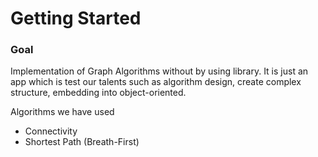 <h1>Getting Started</h1>

<h3>Goal</h3>
<p>Implementation of Graph Algorithms without by using library. It is just an app which is test our talents such as algorithm design, create complex structure, embedding into object-oriented.</p>

<p>Algorithms we have used</p>
<ul>
    <li>Connectivity</li>
    <li>Shortest Path (Breath-First)</li>
</ul>